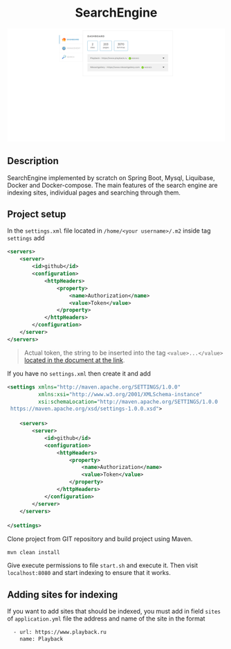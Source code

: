 <h1 align="center">SearchEngine</h1>
<img src="./readme_assets/main_page.png" width="1918">

## Description

SearchEngine implemented by scratch on Spring Boot, Mysql, Liquibase, Docker and Docker-compose. The main features of the search engine are indexing sites, individual pages and searching through them.

## Project setup

In the `settings.xml` file located in `/home/<your username>/.m2` inside tag `settings` add
```xml
<servers>
    <server>
        <id>github</id>
        <configuration>
            <httpHeaders>
                <property>
                    <name>Authorization</name>
                    <value>Token</value>
                </property>
            </httpHeaders>
        </configuration>
    </server>
</servers>
```
>Actual token, the string to be inserted into the tag `<value>...</value>`
[located in the document at the link](https://docs.google.com/document/d/1QVejAfHndY_6oSVGb3KwpU6C28C4RpStrZLHFxAlH2c/edit?usp=sharing).


If you have no `settings.xml` then create it and add 
```xml
<settings xmlns="http://maven.apache.org/SETTINGS/1.0.0"
          xmlns:xsi="http://www.w3.org/2001/XMLSchema-instance"
          xsi:schemaLocation="http://maven.apache.org/SETTINGS/1.0.0
 https://maven.apache.org/xsd/settings-1.0.0.xsd">

    <servers>
        <server>
            <id>github</id>
            <configuration>
                <httpHeaders>
                    <property>
                        <name>Authorization</name>
                        <value>Token</value>
                    </property>
                </httpHeaders>
            </configuration>
        </server>
    </servers>

</settings>
```
Clone project from GIT repository and build project using Maven.

```text
mvn clean install
```
Give execute permissions to file `start.sh` and execute it. Then visit `localhost:8080` and start indexing to ensure that it works.

## Adding sites for indexing

If you want to add sites that should be indexed, you must add in field `sites` of `application.yml` file the address and name of the site in the format

```text
  - url: https://www.playback.ru
    name: Playback
```